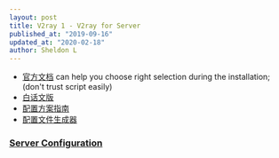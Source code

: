 ```yaml
---
layout: post
title: V2ray 1 - V2ray for Server
published_at: "2019-09-16"
updated_at: "2020-02-18"
author: Sheldon L
---
```


- [官方文档](https://www.v2ray.com/) can help you choose right selection during the installation; (don't trust script easily)
- [白话文版](https://guide.v2fly.org/prep/install.html#%E8%84%9A%E6%9C%AC%E5%AE%89%E8%A3%85)
- [配置方案指南](https://github.com/KiriKira/vTemplate?files=1)
- [配置文件生成器](https://www.veekxt.com/utils/v2ray_gen)

### [Server Configuration](https://github.com/sheldon-l/servers-logs/tree/master/v2ray)

